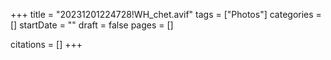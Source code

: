 +++
title = "20231201224728!WH_chet.avif"
tags = ["Photos"]
categories = []
startDate = ""
draft = false
pages = []

citations = []
+++
